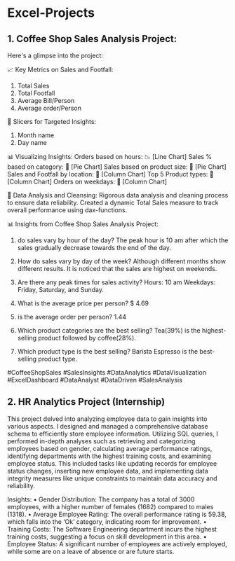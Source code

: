 # Excel-Projects

## 1. Coffee Shop Sales Analysis Project:
Here's a glimpse into the project:

📈 Key Metrics on Sales and Footfall:
1. Total Sales
2. Total Footfall
3. Average Bill/Person
4. Average order/Person

🎯 Slicers for Targeted Insights: 
1. Month name
2. Day name

📊 Visualizing Insights:
Orders based on hours: 📉 [Line Chart]
Sales % based on category: 🍰 [Pie Chart]
Sales based on product size: 🍰 [Pie Chart]
Sales and Footfall by location: 🏬 [Column Chart]
Top 5 Product types: 🏬 [Column Chart]
Orders on weekdays: 🏬 [Column Chart]

🧹 Data Analysis and Cleansing:
Rigorous data analysis and cleaning process to ensure data reliability.
Created a dynamic Total Sales measure to track overall performance using dax-functions.

📊 Insights from Coffee Shop Sales Analysis Project:

1.  do sales vary by hour of the day?
The peak hour is 10 am after which the sales gradually decrease towards the end of the day.

2. How do sales vary by day of the week?
Although different months show different results. It is noticed that the sales are highest on weekends.

3. Are there any peak times for sales activity?
Hours: 10 am
Weekdays: Friday, Saturday, and Sunday.

4. What is the average price per person?
$ 4.69

5.  is the average order per person?
1.44

6. Which product categories are the best selling?
Tea(39%) is the highest-selling product followed by coffee(28%).

7. Which product type is the best selling?
Barista Espresso is the best-selling product type.

#CoffeeShopSales #SalesInsights #DataAnalytics #DataVisualization #ExcelDashboard #DataAnalyst #DataDriven #SalesAnalysis

## 2. HR Analytics Project (Internship)

This project delved into analyzing employee data to gain insights into various aspects. I designed and managed a comprehensive database schema to efficiently store employee information. Utilizing SQL queries, I performed in-depth analyses such as retrieving and categorizing employees based on gender, calculating average performance ratings, identifying departments with the highest training costs, and examining employee status. This included tasks like updating records for employee status changes, inserting new employee data, and implementing data integrity measures like unique constraints to maintain data accuracy and reliability.

Insights:
•	Gender Distribution: The company has a total of 3000 employees, with a higher number of females (1682) compared to males (1318).
•	Average Employee Rating: The overall performance rating is 59.38, which falls into the ‘Ok’ category, indicating room for improvement.
•	Training Costs: The Software Engineering department incurs the highest training costs, suggesting a focus on skill development in this area.
•	Employee Status: A significant number of employees are actively employed, while some are on a leave of absence or are future starts.

